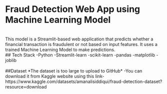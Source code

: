 # Fraud Detection Web App using Machine Learning Model
<br>
  This model is a Streamlit-based web application that predicts whether a financial transaction is fraudulent or not based on input features. It uses a trained Machine Learning Model to make predictions. 
<br>
## Tech Stack
-Python
-Streamlit-learn
-scikit-learn
-pandas
-matplotlib
-joblib
<br>
<br>
##Dataset 
  *The dataset is too large to upload to GitHub*
  -You can download it from Kaggle website using this link-
  https://www.kaggle.com/datasets/amanalisiddiqui/fraud-detection-dataset?resource=download
  
